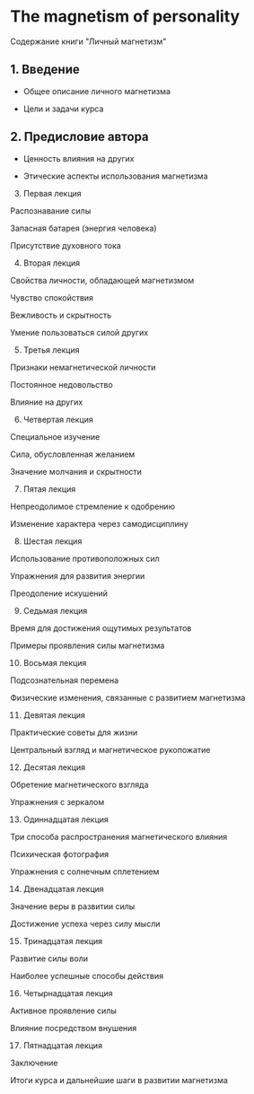 # The magnetism of personality

Содержание книги "Личный магнетизм"

## 1. Введение

* Общее описание личного магнетизма

* Цели и задачи курса



## 2. Предисловие автора

* Ценность влияния на других

* Этические аспекты использования магнетизма



3. Первая лекция

Распознавание силы

Запасная батарея (энергия человека)

Присутствие духовного тока



4. Вторая лекция

Свойства личности, обладающей магнетизмом

Чувство спокойствия

Вежливость и скрытность

Умение пользоваться силой других



5. Третья лекция

Признаки немагнетической личности

Постоянное недовольство

Влияние на других



6. Четвертая лекция

Специальное изучение

Сила, обусловленная желанием

Значение молчания и скрытности



7. Пятая лекция

Непреодолимое стремление к одобрению

Изменение характера через самодисциплину



8. Шестая лекция

Использование противоположных сил

Упражнения для развития энергии

Преодоление искушений



9. Седьмая лекция

Время для достижения ощутимых результатов

Примеры проявления силы магнетизма



10. Восьмая лекция



Подсознательная перемена

Физические изменения, связанные с развитием магнетизма


11. Девятая лекция



Практические советы для жизни

Центральный взгляд и магнетическое рукопожатие


12. Десятая лекция



Обретение магнетического взгляда

Упражнения с зеркалом


13. Одиннадцатая лекция



Три способа распространения магнетического влияния

Психическая фотография

Упражнения с солнечным сплетением


14. Двенадцатая лекция



Значение веры в развитии силы

Достижение успеха через силу мысли


15. Тринадцатая лекция



Развитие силы воли

Наиболее успешные способы действия


16. Четырнадцатая лекция



Активное проявление силы

Влияние посредством внушения


17. Пятнадцатая лекция


Заключение

Итоги курса и дальнейшие шаги в развитии магнетизма


